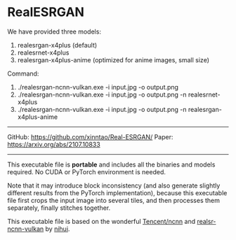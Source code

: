 # RealESRGAN

We have provided three models:

1. realesrgan-x4plus  (default)
2. realesrnet-x4plus
3. realesrgan-x4plus-anime (optimized for anime images, small size)

Command:

1. ./realesrgan-ncnn-vulkan.exe -i input.jpg -o output.png
2. ./realesrgan-ncnn-vulkan.exe -i input.jpg -o output.png -n realesrnet-x4plus
3. ./realesrgan-ncnn-vulkan.exe -i input.jpg -o output.png -n realesrgan-x4plus-anime

------------------------

GitHub: https://github.com/xinntao/Real-ESRGAN/
Paper: https://arxiv.org/abs/2107.10833

------------------------

This executable file is **portable** and includes all the binaries and models required. No CUDA or PyTorch environment is needed.

Note that it may introduce block inconsistency (and also generate slightly different results from the PyTorch implementation), because this executable file first crops the input image into several tiles, and then processes them separately, finally stitches together.

This executable file is based on the wonderful [Tencent/ncnn](https://github.com/Tencent/ncnn) and [realsr-ncnn-vulkan](https://github.com/nihui/realsr-ncnn-vulkan) by [nihui](https://github.com/nihui).
